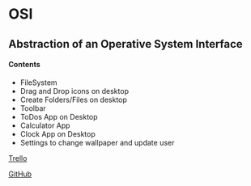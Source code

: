 # OSI

## Abstraction of an Operative System Interface

#### Contents

* FileSystem
* Drag and Drop icons on desktop
* Create Folders/Files on desktop
* Toolbar
* ToDos App on Desktop
* Calculator App
* Clock App on Desktop
* Settings to change wallpaper and update user

[Trello](https://trello.com/b/XEiQcsd1/osi)

[GitHub](https://github.com/martimalek/)